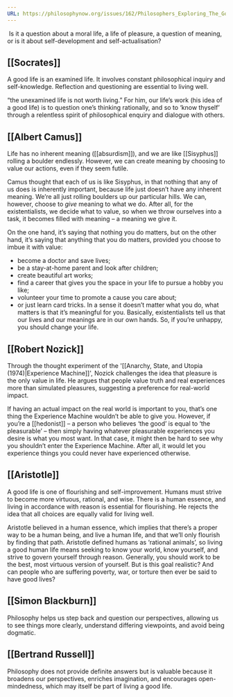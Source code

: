 ```yaml
---
URL: https://philosophynow.org/issues/162/Philosophers_Exploring_The_Good_Life
---
```

 Is it a question about a moral life, a life of pleasure, a question of meaning, or is it about self-development and self-actualisation?

## [[Socrates]]
A good life is an examined life. It involves constant philosophical inquiry and self-knowledge. Reflection and questioning are essential to living well.

“the unexamined life is not worth living.” For him, our life’s work (his idea of a good life) is to question one’s thinking rationally, and so to ‘know thyself’ through a relentless spirit of philosophical enquiry and dialogue with others.
  
## [[Albert Camus]]
Life has no inherent meaning ([[absurdism]]), and we are like [[Sisyphus]] rolling a boulder endlessly.
However, we can create meaning by choosing to value our actions, even if they seem futile.

Camus thought that each of us is like Sisyphus, in that nothing that any of us does is inherently important, because life just doesn’t have any inherent meaning. We’re all just rolling boulders up our particular hills. We can, however, choose to _give_ meaning to what we do. After all, for the existentialists, we decide what to value, so when we throw ourselves into a task, it becomes filled with meaning – a meaning we give it.

On the one hand, it’s saying that nothing you do matters, but on the other hand, it’s saying that anything that you do matters, provided you choose to imbue it with value: 
- become a doctor and save lives; 
- be a stay-at-home parent and look after children; 
- create beautiful art works; 
- find a career that gives you the space in your life to pursue a hobby you like; 
- volunteer your time to promote a cause you care about; 
- or just learn card tricks. 
In a sense it doesn’t matter what you do, what matters is that it’s meaningful for you. Basically, existentialists tell us that our lives and our meanings are in our own hands. So, if you’re unhappy, you should change your life.

## [[Robert Nozick]]
Through the thought experiment of the '[[Anarchy, State, and Utopia (1974)|Experience Machine]]', Nozick challenges the idea that pleasure is the only value in life. He argues that people value truth and real experiences more than simulated pleasures, suggesting a preference for real-world impact.

If having an actual impact on the real world is important to you, that’s one thing the Experience Machine wouldn’t be able to give you. However, if you’re a [[hedonist]] – a person who believes ‘the good’ is equal to ‘the pleasurable’ – then simply having whatever pleasurable experiences you desire is what you most want. In that case, it might then be hard to see why you shouldn’t enter the Experience Machine. After all, it would let you experience things you could never have experienced otherwise.

## [[Aristotle]]
A good life is one of flourishing and self-improvement. Humans must strive to become more virtuous, rational, and wise. There is a human essence, and living in accordance with reason is essential for flourishing. He rejects the idea that all choices are equally valid for living well.

Aristotle believed in a human essence, which implies that there’s a proper way to be a human being, and live a human life, and that we’ll only flourish by finding that path. Aristotle defined humans as ‘rational animals’, so living a good human life means seeking to know your world, know yourself, and strive to govern yourself through reason. Generally, you should work to be the best, most virtuous version of yourself. But is this goal realistic? And can people who are suffering poverty, war, or torture then ever be said to have good lives?

## [[Simon Blackburn]]
Philosophy helps us step back and question our perspectives, allowing us to see things more clearly, understand differing viewpoints, and avoid being dogmatic.

## [[Bertrand Russell]]
Philosophy does not provide definite answers but is valuable because it broadens our perspectives, enriches imagination, and encourages open-mindedness, which may itself be part of living a good life. 


